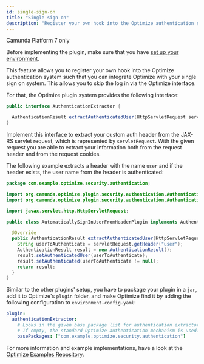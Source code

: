 ```yaml
---
id: single-sign-on
title: "Single sign on"
description: "Register your own hook into the Optimize authentication system such that you can integrate Optimize with your single sign on system."
---
```


<span class="badge badge--platform">Camunda Platform 7 only</span>

Before implementing the plugin, make sure that you have [set up your environment](./plugin-system.md#setup-your-environment).

This feature allows you to register your own hook into the Optimize authentication system such that you can
integrate Optimize with your single sign on system. This allows you to skip the log in via the Optimize interface.

For that, the Optimize plugin system provides the following interface:

```java
public interface AuthenticationExtractor {

  AuthenticationResult extractAuthenticatedUser(HttpServletRequest servletRequest);
}
```

Implement this interface to extract your custom auth header from the JAX-RS servlet request, which is represented by `servletRequest`.
With the given request you are able to extract your information both from the request header and from the request cookies.

The following example extracts a header with the name `user` and if the header exists, the user name from the header is authenticated:

```java
package com.example.optimize.security.authentication;

import org.camunda.optimize.plugin.security.authentication.AuthenticationExtractor;
import org.camunda.optimize.plugin.security.authentication.AuthenticationResult;

import javax.servlet.http.HttpServletRequest;

public class AutomaticallySignInUserFromHeaderPlugin implements AuthenticationExtractor {

  @Override
  public AuthenticationResult extractAuthenticatedUser(HttpServletRequest servletRequest) {
    String userToAuthenticate = servletRequest.getHeader("user");
    AuthenticationResult result = new AuthenticationResult();
    result.setAuthenticatedUser(userToAuthenticate);
    result.setAuthenticated(userToAuthenticate != null);
    return result;
  }
}
```

Similar to the other plugins' setup, you have to package your plugin in a `jar`, add it to Optimize's `plugin` folder, and make Optimize find it by adding the following configuration to `environment-config.yaml`:

```yaml
plugin:
  authenticationExtractor:
    # Looks in the given base package list for authentication extractor plugins.
    # If empty, the standard Optimize authentication mechanism is used.
    basePackages: ["com.example.optimize.security.authentication"]
```

For more information and example implementations, have a look at the [Optimize Examples Repository](https://github.com/camunda/camunda-optimize-examples#getting-started-with-sso-plugins).
